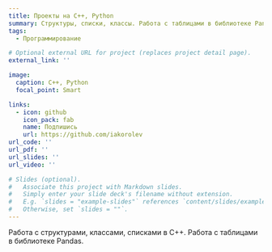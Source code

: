 ```yaml
---
title: Проекты на C++, Python
summary: Структуры, списки, классы. Работа с таблицами в библиотеке Pandas.
tags:
  - Программирование

# Optional external URL for project (replaces project detail page).
external_link: ''

image:
  caption: С++, Python
  focal_point: Smart

links:
  - icon: github
    icon_pack: fab
    name: Подпишись
    url: https://github.com/iakorolev
url_code: ''
url_pdf: ''
url_slides: ''
url_video: ''

# Slides (optional).
#   Associate this project with Markdown slides.
#   Simply enter your slide deck's filename without extension.
#   E.g. `slides = "example-slides"` references `content/slides/example-slides.md`.
#   Otherwise, set `slides = ""`.
---
```


Работа с структурами, классами, списками в С++. Работа с таблицами в библиотеке Pandas.

